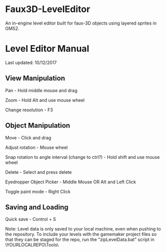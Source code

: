﻿# Faux3D-LevelEditor
An in-engine level editor built for faux-3D objects using layered sprites in GMS2.

# Level Editor Manual
Last updated: 10/12/2017

View Manipulation
--------------------------------
Pan - Hold middle mouse and drag

Zoom - Hold Alt and use mouse wheel

Change resolution - F3

Object Manipulation
--------------------------------
Move - Click and drag

Adjust rotation - Mouse wheel

Snap rotation to angle interval (change to ctrl?) - Hold shift and use mouse wheel

Delete - Select and press delete

Eyedropper Object Picker - Middle Mouse OR Alt and Left Click

Toggle paint mode - Right Click


Saving and Loading
--------------------------------
Quick save - Control + S


Note: Level data is only saved to your local machine, even when pushing to the repository. To include your levels with the gamemaker project files so that they can be staged for the repo, run the “zipLevelData.bat” script in \YOURLOCALREPO\Tools\
